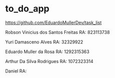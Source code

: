 # to_do_app

https://github.com/EduardoMullerDev/task_list

Robson Vinicius dos Santos Freitas 
RA: 823113738

Yuri Damasceno Alves
RA: 32329922

Eduardo Muller da Rosa 
RA: 1292315363

Arthur Da Silva Rodrigues 
RA: 1072323314

Daniel 
RA:
